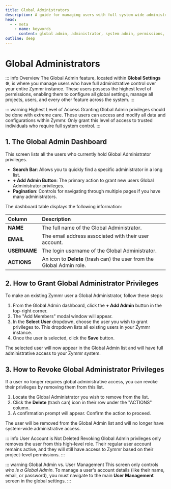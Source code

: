 ```yaml
---
title: Global Administrators
description: A guide for managing users with full system-wide administrative access over your entire Zymmr instance.
head:
  - - meta
    - name: keywords
      content: global admin, administrator, system admin, permissions, access control, zymmr
outline: deep
---
```


# Global Administrators

::: info Overview
The Global Admin feature, located within **Global Settings** ⚙️, is where you manage users who have full administrative control over your entire Zymmr instance. These users possess the highest level of permissions, enabling them to configure all global settings, manage all projects, users, and every other feature across the system.
:::

::: warning Highest Level of Access
Granting Global Admin privileges should be done with extreme care. These users can access and modify all data and configurations within Zymmr. Only grant this level of access to trusted individuals who require full system control.
:::

## 1. The Global Admin Dashboard

This screen lists all the users who currently hold Global Administrator privileges.

-   **Search Bar**: Allows you to quickly find a specific administrator in a long list.
-   **+ Add Admin Button**: The primary action to grant new users Global Administrator privileges.
-   **Pagination**: Controls for navigating through multiple pages if you have many administrators.

The dashboard table displays the following information:

| Column     | Description                                                          |
| :--------- | :------------------------------------------------------------------- |
| **NAME**   | The full name of the Global Administrator.                           |
| **EMAIL**  | The email address associated with their user account.                |
| **USERNAME**| The login username of the Global Administrator.                      |
| **ACTIONS**| An icon to **Delete** (trash can) the user from the Global Admin role. |

## 2. How to Grant Global Administrator Privileges

To make an existing Zymmr user a Global Administrator, follow these steps:

1.  From the Global Admin dashboard, click the **+ Add Admin** button in the top-right corner.
2.  The "Add Members" modal window will appear.
3.  In the **Select User** dropdown, choose the user you wish to grant privileges to. This dropdown lists all existing users in your Zymmr instance.
4.  Once the user is selected, click the **Save** button.

The selected user will now appear in the Global Admin list and will have full administrative access to your Zymmr system.

## 3. How to Revoke Global Administrator Privileges

If a user no longer requires global administrative access, you can revoke their privileges by removing them from this list.

1.  Locate the Global Administrator you wish to remove from the list.
2.  Click the **Delete** (trash can) icon in their row under the "ACTIONS" column.
3.  A confirmation prompt will appear. Confirm the action to proceed.

The user will be removed from the Global Admin list and will no longer have system-wide administrative access.

::: info User Account is Not Deleted
Revoking Global Admin privileges only removes the user from this high-level role. Their regular user account remains active, and they will still have access to Zymmr based on their project-level permissions.
:::

::: warning Global Admin vs. User Management
This screen only controls *who is a Global Admin*. To manage a user's account details (like their name, email, or password), you must navigate to the main **User Management** screen in the global settings.
:::
